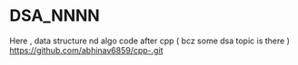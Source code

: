 # DSA_NNNN
Here , data structure nd algo  code 
after cpp ( bcz some dsa topic is there ) 
https://github.com/abhinav6859/cpp-.git

